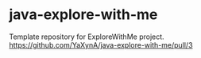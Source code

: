 # java-explore-with-me
Template repository for ExploreWithMe project.
https://github.com/YaXynA/java-explore-with-me/pull/3